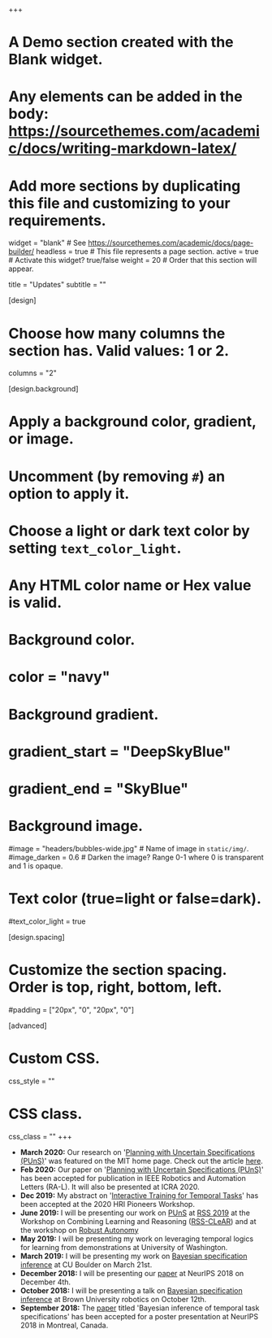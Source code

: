 +++
# A Demo section created with the Blank widget.
# Any elements can be added in the body: https://sourcethemes.com/academic/docs/writing-markdown-latex/
# Add more sections by duplicating this file and customizing to your requirements.

widget = "blank"  # See https://sourcethemes.com/academic/docs/page-builder/
headless = true  # This file represents a page section.
active = true  # Activate this widget? true/false
weight = 20  # Order that this section will appear.

title = "Updates"
subtitle = ""

[design]
  # Choose how many columns the section has. Valid values: 1 or 2.
  columns = "2"

[design.background]
  # Apply a background color, gradient, or image.
  #   Uncomment (by removing `#`) an option to apply it.
  #   Choose a light or dark text color by setting `text_color_light`.
  #   Any HTML color name or Hex value is valid.

  # Background color.
  # color = "navy"

  # Background gradient.
  # gradient_start = "DeepSkyBlue"
  # gradient_end = "SkyBlue"

  # Background image.
  #image = "headers/bubbles-wide.jpg"  # Name of image in `static/img/`.
  #image_darken = 0.6  # Darken the image? Range 0-1 where 0 is transparent and 1 is opaque.

  # Text color (true=light or false=dark).
  #text_color_light = true

[design.spacing]
  # Customize the section spacing. Order is top, right, bottom, left.
  #padding = ["20px", "0", "20px", "0"]

[advanced]
 # Custom CSS.
 css_style = ""

 # CSS class.
 css_class = ""
+++
- **March 2020:** Our research on '[Planning with Uncertain Specifications (PUnS)](./publication/shah2020puns)' was featured on the MIT home page. Check out the article [here](http://news.mit.edu/2020/showing-robots-learn-chores-0306).
- **Feb 2020:** Our paper on '[Planning with Uncertain Specifications (PUnS)](./publication/shah2020puns)' has been accepted for publication in IEEE Robotics and Automation Letters (RA-L). It will also be presented at ICRA 2020.
- **Dec 2019:** My abstract on '[Interactive Training for Temporal Tasks](./publication/shah-2020-pioneers)' has been accepted at the 2020 HRI Pioneers Workshop.
- **June 2019:** I will be presenting our work on [PUnS](./project/puns) at [RSS 2019](http://www.roboticsconference.org/) at the Workshop on Combining Learning and Reasoning ([RSS-CLeAR](https://sites.google.com/view/rss19-learning-and-reasoning)) and at the workshop on [Robust Autonomy](https://sites.google.com/view/rss19safe/home)
- **May 2019:** I will be presenting my work on leveraging temporal logics for learning from demonstrations at University of Washington.
- **March 2019:** I will be presenting my work on [Bayesian specification inference](./project/bsi) at CU Boulder on March 21st.
- **December 2018:** I will be presenting our [paper](./publication/shah-2018-nips) at NeurIPS 2018 on December 4th.
- **October 2018:** I will be presenting a talk on [Bayesian specification inference](./project/bsi) at Brown University robotics on October 12th.
- **September 2018:** The [paper](./publication/shah-2018-nips) titled 'Bayesian inference of temporal task specifications' has been accepted for a poster presentation at NeurIPS 2018 in Montreal, Canada.
